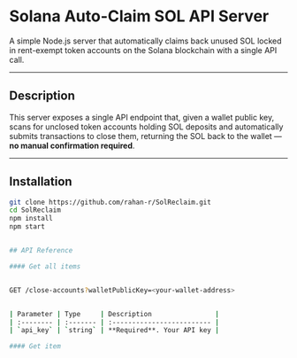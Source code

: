 # Solana Auto-Claim SOL API Server

A simple Node.js server that automatically claims back unused SOL locked in rent-exempt token accounts on the Solana blockchain with a single API call.

---

## Description

This server exposes a single API endpoint that, given a wallet public key, scans for unclosed token accounts holding SOL deposits and automatically submits transactions to close them, returning the SOL back to the wallet — **no manual confirmation required**.

---

## Installation

```bash
git clone https://github.com/rahan-r/SolReclaim.git
cd SolReclaim
npm install
npm start


## API Reference

#### Get all items


GET /close-accounts?walletPublicKey=<your-wallet-address>


| Parameter | Type     | Description                |
| :-------- | :------- | :------------------------- |
| `api_key` | `string` | **Required**. Your API key |

#### Get item
